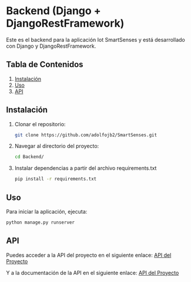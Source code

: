 # Backend (Django + DjangoRestFramework)
Este es el backend para la aplicación Iot SmartSenses y está desarrollado con Django y DjangoRestFramework. 

## Tabla de Contenidos
1. [Instalación](#instalación)
2. [Uso](#uso)
3. [API](#API)

## Instalación
1. Clonar el repositorio:
   ```bash
   git clone https://github.com/adolfojb2/SmartSenses.git
   ```

2. Navegar al directorio del proyecto:
    ```bash
    cd Backend/
    ```
    
3. Instalar dependencias a partir del archivo requirements.txt
    ```bash
    pip install -r requirements.txt
    ```

## Uso
Para iniciar la aplicación, ejecuta:
   ```bash
   python manage.py runserver
   ```

## API
Puedes acceder a la API del proyecto en el siguiente enlace:
[API del Proyecto](http://127.0.0.1:8000/users/api/v1/users/)

Y a la documentación de la API en el siguiente enlace:
[API del Proyecto](http://127.0.0.1:8000/users/docs/)
